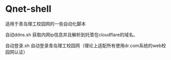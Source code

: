 # Qnet-shell
适用于青岛理工校园网的一些自动化脚本

自动ddns.sh  获取内网ip信息并且解析到托管在cloudflare的域名。

自动登录.sh  自动登录青岛理工校园网（理论上适配所有使用dr.com系统的web校园网认证）
